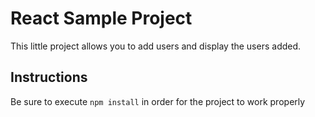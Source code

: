 
# React Sample Project

This little project allows you to add users and display the users added.



## Instructions
Be sure to execute <code>npm install</code> in order for the project to work properly